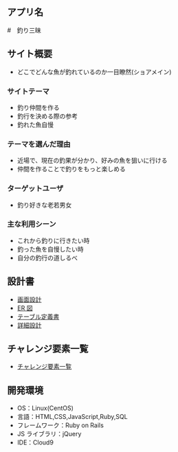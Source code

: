 ## アプリ名

#　釣り三昧

## サイト概要

- どこでどんな魚が釣れているのか一目瞭然(ショアメイン)

### サイトテーマ

- 釣り仲間を作る
- 釣行を決める際の参考
- 釣れた魚自慢

### テーマを選んだ理由

- 近場で、現在の釣果が分かり、好みの魚を狙いに行ける
- 仲間を作ることで釣りをもっと楽しめる

### ターゲットユーザ

- 釣り好きな老若男女

### 主な利用シーン

- これから釣りに行きたい時
- 釣った魚を自慢したい時
- 自分の釣行の道しるべ

## 設計書

- [画面設計]()
- [ER 図]()
- [テーブル定義書]()
- [詳細設計]()

## チャレンジ要素一覧

- [チャレンジ要素一覧](https://docs.google.com/spreadsheets/d/1PfIbBVp_023jARlbupzeOmXg3JC2-gzMrg0Pe-TMdU4/edit?usp=sharing)

## 開発環境

- OS：Linux(CentOS)
- 言語：HTML,CSS,JavaScript,Ruby,SQL
- フレームワーク：Ruby on Rails
- JS ライブラリ：jQuery
- IDE：Cloud9

